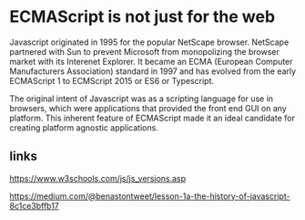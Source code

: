 # ECMAScript is not just for the web

Javascript originated in 1995 for the popular NetScape browser. NetScape partnered with Sun to prevent Microsoft from monopolizing the browser market with its Interenet Explorer. It became an ECMA (European Computer Manufacturers Association) standard in 1997 and has evolved from the early ECMAScript 1 to  ECMScript 2015 or ES6 or Typescript.

The original intent of Javascript was as a scripting language for use in browsers, which were applications that provided the front end GUI on any platform. This inherent feature of ECMAScript made it an ideal candidate for creating platform agnostic applications.





## links
https://www.w3schools.com/js/js_versions.asp

https://medium.com/@benastontweet/lesson-1a-the-history-of-javascript-8c1ce3bffb17
